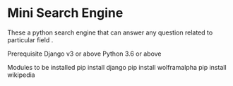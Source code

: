 # Mini Search Engine 
These a python search engine that can answer any question related to particular field .

Prerequisite
Django v3 or above
Python 3.6 or above


Modules to be installed
pip install django
pip install  wolframalpha
pip install  wikipedia

